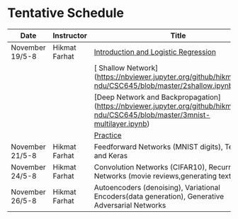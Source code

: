 # Tentative Schedule

| Date         | Instructor | Title |
|  ---- |  ----------|   ------|
| November 19/5-8 | Hikmat Farhat | [Introduction and Logistic Regression](https://nbviewer.jupyter.org/github/hikmatfarhat-ndu/CSC645/blob/master/1ship.ipynb)|
|        |           |       [ Shallow Network] (https://nbviewer.jupyter.org/github/hikmatfarhat-ndu/CSC645/blob/master/2shallow.ipynb) |
|        |            |       [Deep Network and Backpropagation] (https://nbviewer.jupyter.org/github/hikmatfarhat-ndu/CSC645/blob/master/3mnist-multilayer.ipynb) |
|         |           |       [Practice](https://nbviewer.jupyter.org/github/hikmatfarhat-ndu/CSC645/blob/master/practice0.ipynb)
| November 21/5-8| Hikmat Farhat | Feedforward Networks (MNIST digits), Tensorflow and Keras|
| November 24/5-8 | Hikmat Farhat | Convolution Networks (CIFAR10), Recurrent Networks (movie reviews,generating text)|
| November 26/5-8 | Hikmat Farhat |Autoencoders (denoising), Variational Encoders(data generation), Generative Adversarial Networks|



